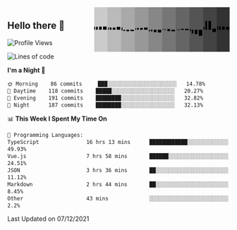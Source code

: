 <img width="307" align="right" src="https://raw.githubusercontent.com/SubZtep/SubZtep/master/assets/eq1.gif"/>

## Hello there 👋

<!--START_SECTION:waka-->
![Profile Views](http://img.shields.io/badge/Profile%20Views-18-blue)

![Lines of code](https://img.shields.io/badge/From%20Hello%20World%20I%27ve%20Written-830%20Thousand%20lines%20of%20code-blue)

**I'm a Night 🦉** 

```text
🌞 Morning    86 commits     ███░░░░░░░░░░░░░░░░░░░░░░   14.78% 
🌆 Daytime    118 commits    █████░░░░░░░░░░░░░░░░░░░░   20.27% 
🌃 Evening    191 commits    ████████░░░░░░░░░░░░░░░░░   32.82% 
🌙 Night      187 commits    ████████░░░░░░░░░░░░░░░░░   32.13%

```


📊 **This Week I Spent My Time On** 

```text
💬 Programming Languages: 
TypeScript               16 hrs 13 mins      ████████████░░░░░░░░░░░░░   49.93% 
Vue.js                   7 hrs 58 mins       ██████░░░░░░░░░░░░░░░░░░░   24.51% 
JSON                     3 hrs 36 mins       ██░░░░░░░░░░░░░░░░░░░░░░░   11.12% 
Markdown                 2 hrs 44 mins       ██░░░░░░░░░░░░░░░░░░░░░░░   8.45% 
Other                    43 mins             ░░░░░░░░░░░░░░░░░░░░░░░░░   2.2%

```


 Last Updated on 07/12/2021
<!--END_SECTION:waka-->
